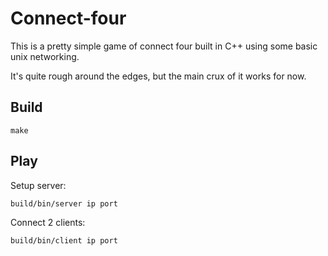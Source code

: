 # Connect-four

This is a pretty simple game of connect four built in C++ using some basic
unix networking. 

It's quite rough around the edges, but the main crux of it works for now.

## Build

```
make
```

## Play

Setup server:
```
build/bin/server ip port
```

Connect 2 clients:
```
build/bin/client ip port
```
